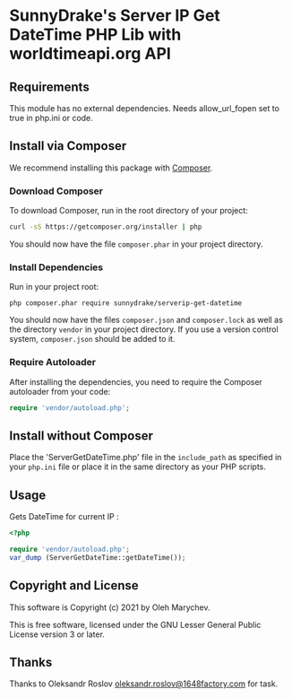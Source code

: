 # SunnyDrake's Server IP Get DateTime PHP Lib with worldtimeapi.org API #

## Requirements ##

This module has no external dependencies.
Needs allow_url_fopen set to true in php.ini or code. 

## Install via Composer ##

We recommend installing this package with [Composer](http://getcomposer.org/).

### Download Composer ###

To download Composer, run in the root directory of your project:

```bash
curl -sS https://getcomposer.org/installer | php
```

You should now have the file `composer.phar` in your project directory.

### Install Dependencies ###

Run in your project root:

```
php composer.phar require sunnydrake/serverip-get-datetime
```

You should now have the files `composer.json` and `composer.lock` as well as
the directory `vendor` in your project directory. If you use a version control
system, `composer.json` should be added to it.

### Require Autoloader ###

After installing the dependencies, you need to require the Composer autoloader
from your code:

```php
require 'vendor/autoload.php';
```

## Install without Composer ##

Place the 'ServerGetDateTime.php' file in the `include_path` as specified in your
`php.ini` file or place it in the same directory as your PHP scripts.


## Usage ##

Gets DateTime for current IP :

```php
<?php

require 'vendor/autoload.php';
var_dump (ServerGetDateTime::getDateTime());
```

## Copyright and License ##

This software is Copyright (c) 2021 by Oleh Marychev.

This is free software, licensed under the GNU Lesser General Public License
version 3 or later.

## Thanks ##

Thanks to Oleksandr Roslov oleksandr.roslov@1648factory.com for task.
